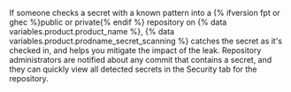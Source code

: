 If someone checks a secret with a known pattern into a {% ifversion fpt or ghec %}public or private{% endif %} repository on {% data variables.product.product_name %}, {% data variables.product.prodname_secret_scanning %} catches the secret as it's checked in, and helps you mitigate the impact of the leak. 
Repository administrators are notified about any commit that contains a secret, and they can quickly view all detected secrets in the Security tab for the repository.
